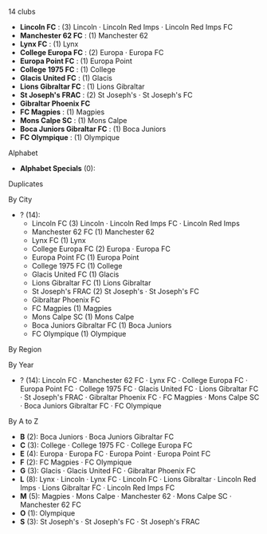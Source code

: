 14 clubs

- **Lincoln FC** : (3) Lincoln · Lincoln Red Imps · Lincoln Red Imps FC
- **Manchester 62 FC** : (1) Manchester 62
- **Lynx FC** : (1) Lynx
- **College Europa FC** : (2) Europa · Europa FC
- **Europa Point FC** : (1) Europa Point
- **College 1975 FC** : (1) College
- **Glacis United FC** : (1) Glacis
- **Lions Gibraltar FC** : (1) Lions Gibraltar
- **St Joseph's FRAC** : (2) St Joseph's · St Joseph's FC
- **Gibraltar Phoenix FC**
- **FC Magpies** : (1) Magpies
- **Mons Calpe SC** : (1) Mons Calpe
- **Boca Juniors Gibraltar FC** : (1) Boca Juniors
- **FC Olympique** : (1) Olympique




Alphabet

- **Alphabet Specials** (0): 




Duplicates





By City

- ? (14): 
  - Lincoln FC  (3) Lincoln · Lincoln Red Imps FC · Lincoln Red Imps
  - Manchester 62 FC  (1) Manchester 62
  - Lynx FC  (1) Lynx
  - College Europa FC  (2) Europa · Europa FC
  - Europa Point FC  (1) Europa Point
  - College 1975 FC  (1) College
  - Glacis United FC  (1) Glacis
  - Lions Gibraltar FC  (1) Lions Gibraltar
  - St Joseph's FRAC  (2) St Joseph's · St Joseph's FC
  - Gibraltar Phoenix FC 
  - FC Magpies  (1) Magpies
  - Mons Calpe SC  (1) Mons Calpe
  - Boca Juniors Gibraltar FC  (1) Boca Juniors
  - FC Olympique  (1) Olympique




By Region





By Year

- ? (14):   Lincoln FC · Manchester 62 FC · Lynx FC · College Europa FC · Europa Point FC · College 1975 FC · Glacis United FC · Lions Gibraltar FC · St Joseph's FRAC · Gibraltar Phoenix FC · FC Magpies · Mons Calpe SC · Boca Juniors Gibraltar FC · FC Olympique






By A to Z

- **B** (2): Boca Juniors · Boca Juniors Gibraltar FC
- **C** (3): College · College 1975 FC · College Europa FC
- **E** (4): Europa · Europa FC · Europa Point · Europa Point FC
- **F** (2): FC Magpies · FC Olympique
- **G** (3): Glacis · Glacis United FC · Gibraltar Phoenix FC
- **L** (8): Lynx · Lincoln · Lynx FC · Lincoln FC · Lions Gibraltar · Lincoln Red Imps · Lions Gibraltar FC · Lincoln Red Imps FC
- **M** (5): Magpies · Mons Calpe · Manchester 62 · Mons Calpe SC · Manchester 62 FC
- **O** (1): Olympique
- **S** (3): St Joseph's · St Joseph's FC · St Joseph's FRAC




